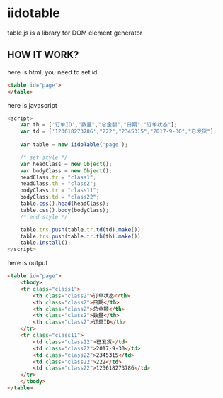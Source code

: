 # iidotable
table.js is a library for DOM element generator

## HOW IT WORK?
here is html, you need to set id
```html
<table id="page">
</table>
```

here is javascript
``` javascript
<script>
	var th = ['订单ID',"数量","总金额","日期","订单状态"];
	var td = ['123618273786',"222","2345315","2017-9-30","已发货"];
	
	var table = new iidoTable('page');

	/* set style */
	var headClass = new Object();
	var bodyClass = new Object();
	headClass.tr = "class1";
	headClass.th = "class2";
	bodyClass.tr = "class11";
	bodyClass.td = "class22";
	table.css().head(headClass);
	table.css().body(bodyClass);
	/* end style */

	table.trs.push(table.tr.td(td).make());
	table.trs.push(table.tr.th(th).make());
	table.install();
</script>
```

here is output
``` html
<table id="page">
	<tbody>
	<tr class="class1">
		<th class="class2">订单状态</th>
		<th class="class2">日期</th>
		<th class="class2">总金额</th>
		<th class="class2">数量</th>
		<th class="class2">订单ID</th>
	</tr>
	<tr class="class11">
		<td class="class22">已发货</td>
		<td class="class22">2017-9-30</td>
		<td class="class22">2345315</td>
		<td class="class22">222</td>
		<td class="class22">123618273786</td>
	</tr>
	</tbody>
</table>
```